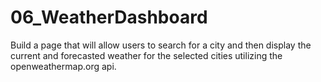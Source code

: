 # 06_WeatherDashboard
Build a page that will allow users to search for a city and then display the current and forecasted weather for the selected cities utilizing the openweathermap.org api.

